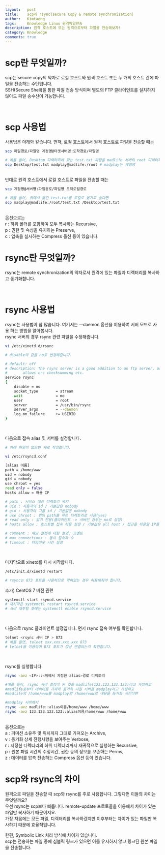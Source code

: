 ```yaml
---
layout:   post
title:    scp와 rsync(secure Copy & remote synchronization)
author:   Kimtaeng
tags: 	  Knowledge Linux 원격파일전송
description: 원격 호스트에 또는 원격으로부터 파일을 전송해보자!
category: Knowledge
comments: true
---
```


# scp란 무엇일까?

scp는 secure copy의 약자로 로컬 호스트와 원격 호스트 또는 두 개의 호스트 간에 파일을 전송하는 수단입니다.<br/>
SSH(Secure Shell)을 통한 파일 전송 방식이며 별도의 FTP 클라이언트를 설치하지 않아도 파일 송수신이 가능합니다. 

<br/>

# scp 사용법

사용법은 아래와 같습니다. 먼저, 로컬 호스트에서 원격 호스트로 파일을 전송할 때는

```bash
scp 파일경로/파일명 계정명@타겟서버명:도착경로/파일명

# 예를 들어, Desktop 디렉터리에 있는 test.txt 파일을 madlife 서버의 root 디렉터리에 보내고 싶다면,
scp Desktop/test.txt madplay@madlife:/root # madplay는 계정명
```

<br/>
반대로 원격 호스트에서 로컬 호스트로 파일을 전송할 때는

```bash
scp 계정명@서버명:파일경로/파일명 도착로컬경로

# 예를 들어, 위에서 옮긴 test.txt를 로컬로 옮기고 싶다면
scp madplay@madlife:/root/test.txt /Desktop/test.txt
```

<br/>
옵션으로는<br/>
r : 하위 폴더를 포함하여 모두 복사하는 Recursive,<br/>
p : 권한 및 속성을 유지하는 Preserve,<br/>
c : 압축을 실시하는 Compress 옵션 등이 있습니다.

<br/>

# rsync란 무엇일까?

rsync는 remote synchronization의 약자로서 원격에 있는 파일과 디렉터리를 복사하고 동기화합니다.


<br/>

# rsync 사용법

rsync는 사용법이 참 많습니다. 여기서는 --daemon 옵션을 이용하여 서버 모드로 사용 하는 방법을 알아봅시다.<br/>
rsync 서버의 경우 rsync 관련 파일을 수정해줍니다.
```bash
vi /etc/xinetd.d/rsync

# disable의 값을 no로 변경해줍니다.

# default: off
# description: The rsync server is a good addition to an ftp server, as it \
#       allows crc checksumming etc.
service rsync
{
    disable = no
    socket_type        = stream
    wait               = no
    user               = root
    server             = /usr/bin/rsync
    server_args        = --daemon
    log_on_failure     += USERID
}

```

<br/>

다음으로 접속 alias 및 서버를 설정합니다.
```bash
# 아래 파일이 없으면 새로 작성합니다.

vi /etc/rsyncd.conf

[alias 이름]
path = /home/www
uid = nobody
gid = nobody
use chroot = yes
read only = false
hosts allow = 허용 IP

# path : 서비스 대상 디렉토리 위치
# uid : 사용자의 id / 기본값은 nobody
# gid : 사용자의 그룹 id / 기본값은 nobody
# use chroot : 위의 path를 루트 디렉토리로 사용(yes)
# read only : 읽기 전용(클라이언트 -> 서버인 경우는 no로 설정)
# hosts allow : 호스트별 접속 허용 설정 / 기본값은 all host / 접근을 허용할 IP를 적으면 됩니다.

# comment : 해당 설정에 대한 설명, 코멘트
# max connections : 동시 접속자 수
# timeout : 타임아웃 시간 설정 
```

<br/>

마지막으로 xinetd를 다시 시작합니다.
```bash
/etc/init.d/xinetd restart

# rsync는 873 포트를 사용하므로 막혀있는 경우 허용해줘야 합니다.
```

추가) CentOS 7 버전 관련
```bash
systemctl start rsyncd.service
# 재시작은 systemctl restart rsyncd.service
# 서버 재부팅 후에는 systemctl enable rsyncd.service
```

<br/>

다음으로 rsync 클라이언트 설정입니다. 먼저 rsync 접속 여부를 확인합니다.
```bash
telnet <rsync 서버 IP > 873
# 예를 들면, telnet xxx.xxx.xxx.xxx 873
# telnet을 이용하여 873 포트가 정상 연결되는지 확인합니다.
```

<br/>

rsync를 실행합니다.
```bash
rsync -avz <IP>::<위에서 지정한 alias>경로 디렉토리

#예를 들어, rsync 서버 설정이 된 것을 madlife(123.123.123.123)라고 가정하고
#madlife로부터 데이터를 가져와 동기화 시킬 서버를 madplay라고 가정하고
#madlife의 /home/www를 madplay의 /home/www로 내용을 동기화 시킨다면

#madplay 서버에서 
rsync -avz madlife::alias이름/home/www /home/www 
rsync -avz 123.123.123.123::alias이름/home/www /home/www
```

<br/>
옵션으로는<br/>
a : 퍼미션 소유주 및 위치까지 그대로 가져오는 Archive,<br/>
v : 동기화 상세 진행사항을 보여주는 Verbose,<br/>
r : 지정한 디렉터리의 하위 디렉터리까지 재귀적으로 실행하는 Recursive,<br/>
p : 원본 파일 시간의 수정시간, 권한 등의 정보를 보존하는 Perms,<br/>
z : 데이터를 압축 전송하는 Compress 옵션 등이 있습니다.

<br/>

# scp와 rsync의 차이

원격으로 파일을 전송할 때 scp와 rsync를 주로 사용합니다. 그렇다면 이들의 차이는 무엇일까요?<br/>
우선 rsync는 scp보다 빠릅니다. remote-update 프로토콜을 이용해서 차이가 있는 파일만 복사하기 때문이지요.<br/>
가장 처음에는 모든 파일, 디렉터리를 복사하겠지만 이후부터는 차이가 있는 파일만 복사하기 때문에 효율적입니다.<br/>

한편, Symbolic Link 처리 방식에 차이가 있습니다.<br/>
scp는 전송하는 파일 중에 심볼릭 링크가 있으면 이를 유지하지 않고 링크된 원본 파일을 전송합니다.

